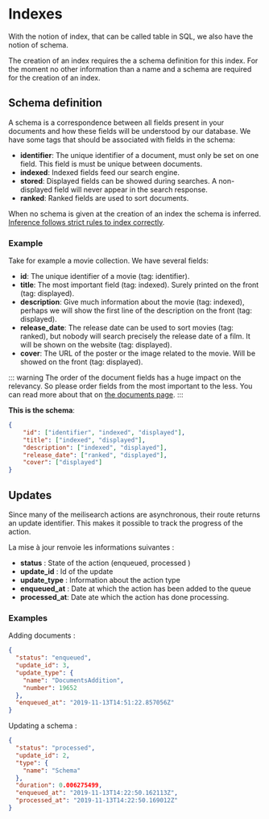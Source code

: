 # Indexes

With the notion of index, that can be called table in SQL, we also have the notion of schema.

The creation of an index requires the a schema definition for this index. For the moment no other information than a name and a schema are required for the creation of an index.

## Schema definition

A schema is a correspondence between all fields present in your documents and how these fields will be understood by our database.
We have some tags that should be associated with fields in the schema:

* **identifier**: The unique identifier of a document, must only be set on one field. This field is must be unique between documents.
* **indexed**: Indexed fields feed our search engine.
* **stored**: Displayed fields can be showed during searches. A non-displayed field will never appear in the search response.
* **ranked**: Ranked fields are used to sort documents. <Badge text="soon" type="warn"/>

When no schema is given at the creation of an index the schema is inferred. [Inference follows strict rules to index correctly](/main_concept/documents.html#schemas).

### Example

Take for example a movie collection. We have several fields:

* **id**: The unique identifier of a movie (tag: identifier).
* **title**: The most important field (tag: indexed). Surely printed on the front (tag: displayed).
* **description**: Give much information about the movie (tag: indexed), perhaps we will show the first line of the description on the front (tag: displayed).
* **release_date**: The release date can be used to sort movies (tag: ranked), but nobody will search precisely the release date of a film. It will be shown on the website (tag: displayed).
* **cover**: The URL of the poster or the image related to the movie. Will be showed on the front (tag: displayed).

::: warning
The order of the document fields has a huge impact on the relevancy. So please order fields from the most important to the less.
You can read more about that on [the documents page](/main_concept/documents.md).
:::

**This is the schema**:

```json
{
    "id": ["identifier", "indexed", "displayed"],
    "title": ["indexed", "displayed"],
    "description": ["indexed", "displayed"],
    "release_date": ["ranked", "displayed"],
    "cover": ["displayed"]
}
```

## Updates

Since many of the meilisearch actions are asynchronous, their route returns an update identifier. This makes it possible to track the progress of the action. 

La mise à jour renvoie les informations suivantes :
* **status** : State of the action (enqueued, processed )
* **update_id** : Id of the update
* **update_type** : Information about the action type
* **enqueued_at** : Date at which the action has been added to the queue 
* **processed_at**: Date ate which the action has done processing.

### Examples 

Adding documents : 
```json
{
  "status": "enqueued",
  "update_id": 3,
  "update_type": {
    "name": "DocumentsAddition",
    "number": 19652
  },
  "enqueued_at": "2019-11-13T14:51:22.857056Z"
}
```

Updating a schema : 
```json 
{
  "status": "processed",
  "update_id": 2,
  "type": {
    "name": "Schema"
  },
  "duration": 0.006275499,
  "enqueued_at": "2019-11-13T14:22:50.162113Z",
  "processed_at": "2019-11-13T14:22:50.169012Z"
}
```